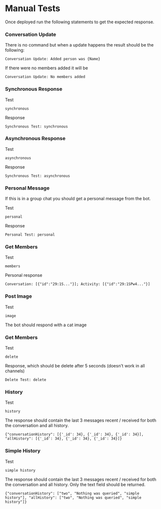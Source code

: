 # Manual Tests
Once deployed run the following statements to get the expected response.

### Conversation Update
There is no command but when a update happens the result should be the following:
```text
Conversation Update: Added person was {Name}
```
If there were no members added it will be
```text
Conversation Update: No members added
```

### Synchronous Response
Test
```text
synchronous
```
Response
```text
Synchronous Test: synchronous
```

### Asynchronous Response
Test
```text
asynchronous
```
Response
```text
Synchronous Test: asynchronous
```

### Personal Message
If this is in a group chat you should get a personal message from the bot. 

Test
```text
personal
```
Response
```text
Personal Test: personal
```

### Get Members

Test
```text
members
```
Personal response
```text
Conversation: [{"id":"29:1S..."}]; Activity: [{"id":"29:1SPw4..."}]
```

### Post Image
Test
```text
image
```
The bot should respond with a cat image

### Get Members

Test
```text
delete
```
Response, which should be delete after 5 seconds (doesn't work in all channels)
```text
Delete Test: delete
```

### History

Test
```text
history
```
The response should contain the last 3 messages recent / received for both the conversation and all history.
```text
{"conversationHistory": [{'_id': 34}, {'_id': 34}, {'_id': 34}], "allHistory": [{'_id': 34}, {'_id': 34}, {'_id': 34}]}
```

### Simple History

Test
```text
simple history
```
The response should contain the last 3 messages recent / received for both the conversation and all history. Only the text field should be returned.
```text
{"conversationHistory": ["two", "Nothing was queried", "simple history"], "allHistory": ["two", "Nothing was queried", "simple history"]}
```